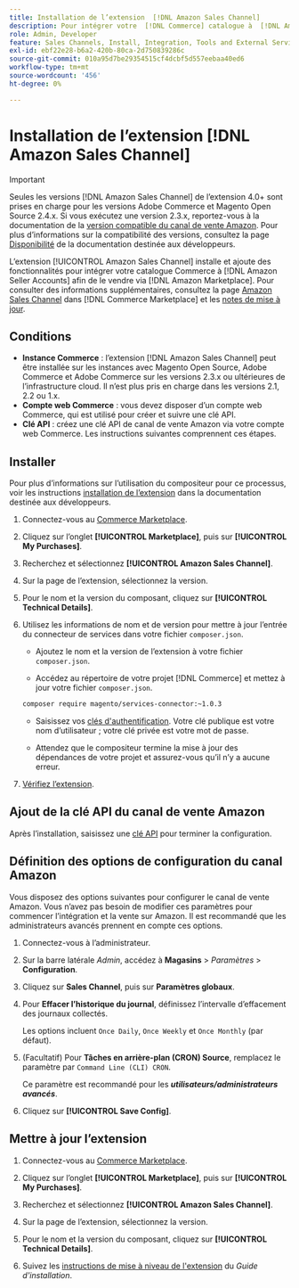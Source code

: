 ```yaml
---
title: Installation de l’extension  [!DNL Amazon Sales Channel]
description: Pour intégrer votre  [!DNL Commerce] catalogue à  [!DNL Amazon Seller Accounts] et le vendre par l’intermédiaire de [!DNL Amazon Marketplace], téléchargez et installez l’extension Amazon Sales Channel.
role: Admin, Developer
feature: Sales Channels, Install, Integration, Tools and External Services
exl-id: ebf22e28-b6a2-420b-80ca-2d750839286c
source-git-commit: 010a95d7be29354515cf4dcbf5d557eebaa40ed6
workflow-type: tm+mt
source-wordcount: '456'
ht-degree: 0%

---
```


# Installation de l’extension [!DNL Amazon Sales Channel]

>[!IMPORTANT]
>
>Seules les versions [!DNL Amazon Sales Channel] de l’extension 4.0+ sont prises en charge pour les versions Adobe Commerce et Magento Open Source 2.4.x. Si vous exécutez une version 2.3.x, reportez-vous à la documentation de la [version compatible du canal de vente Amazon](https://docs.magento.com/user-guide/v2.3/sales-channels/amazon/amazon-sales-channel.html). Pour plus d’informations sur la compatibilité des versions, consultez la page [Disponibilité](https://experienceleague.adobe.com/docs/commerce-operations/release/product-availability.html) de la documentation destinée aux développeurs.

L’extension [!UICONTROL Amazon Sales Channel] installe et ajoute des fonctionnalités pour intégrer votre catalogue Commerce à [!DNL Amazon Seller Accounts] afin de le vendre via [!DNL Amazon Marketplace]. Pour consulter des informations supplémentaires, consultez la page [Amazon Sales Channel](https://marketplace.magento.com/magento-module-amazon.html) dans [!DNL Commerce Marketplace] et les [ notes de mise à jour](release-notes.md).

## Conditions

- **Instance Commerce** : l’extension [!DNL Amazon Sales Channel] peut être installée sur les instances avec Magento Open Source, Adobe Commerce et Adobe Commerce sur les versions 2.3.x ou ultérieures de l’infrastructure cloud. Il n’est plus pris en charge dans les versions 2.1, 2.2 ou 1.x.
- **Compte web Commerce** : vous devez disposer d’un compte web Commerce, qui est utilisé pour créer et suivre une clé API.
- **Clé API** : créez une clé API de canal de vente Amazon via votre compte web Commerce. Les instructions suivantes comprennent ces étapes.

## Installer

Pour plus d’informations sur l’utilisation du compositeur pour ce processus, voir les instructions [installation de l’extension](https://experienceleague.adobe.com/docs/commerce-operations/installation-guide/tutorials/extensions.html) dans la documentation destinée aux développeurs.

1. Connectez-vous au [Commerce Marketplace](https://marketplace.magento.com/customer/account/).

1. Cliquez sur l’onglet **[!UICONTROL Marketplace]**, puis sur **[!UICONTROL My Purchases]**.

1. Recherchez et sélectionnez **[!UICONTROL Amazon Sales Channel]**.

1. Sur la page de l’extension, sélectionnez la version.

1. Pour le nom et la version du composant, cliquez sur **[!UICONTROL Technical Details]**.

1. Utilisez les informations de nom et de version pour mettre à jour l’entrée du connecteur de services dans votre fichier `composer.json`.

   - Ajoutez le nom et la version de l’extension à votre fichier `composer.json`.

   - Accédez au répertoire de votre projet [!DNL Commerce] et mettez à jour votre fichier `composer.json`.

   ```bash
   composer require magento/services-connector:~1.0.3
   ```

   - Saisissez vos [clés d&#39;authentification](https://experienceleague.adobe.com/docs/commerce-operations/installation-guide/prerequisites/authentication-keys.html). Votre clé publique est votre nom d’utilisateur ; votre clé privée est votre mot de passe.

   - Attendez que le compositeur termine la mise à jour des dépendances de votre projet et assurez-vous qu’il n’y a aucune erreur.

1. [Vérifiez l’extension](https://experienceleague.adobe.com/docs/commerce-operations/installation-guide/tutorials/extensions.html).

## Ajout de la clé API du canal de vente Amazon

Après l’installation, saisissez une [clé API](./amazon-verify-api-key.md) pour terminer la configuration.

## Définition des options de configuration du canal Amazon

Vous disposez des options suivantes pour configurer le canal de vente Amazon. Vous n’avez pas besoin de modifier ces paramètres pour commencer l’intégration et la vente sur Amazon. Il est recommandé que les administrateurs avancés prennent en compte ces options.

1. Connectez-vous à l’administrateur.

1. Sur la barre latérale _Admin_, accédez à **Magasins** > _Paramètres_ > **Configuration**.

1. Cliquez sur **Sales Channel**, puis sur **Paramètres globaux**.

1. Pour **Effacer l’historique du journal**, définissez l’intervalle d’effacement des journaux collectés.

   Les options incluent `Once Daily`, `Once Weekly` et `Once Monthly` (par défaut).

1. (Facultatif) Pour **Tâches en arrière-plan (CRON) Source**, remplacez le paramètre par `Command Line (CLI) CRON`.

   Ce paramètre est recommandé pour les **_utilisateurs/administrateurs avancés_**.

1. Cliquez sur **[!UICONTROL Save Config]**.

## Mettre à jour l’extension

1. Connectez-vous au [Commerce Marketplace](https://marketplace.magento.com/customer/account/).

1. Cliquez sur l’onglet **[!UICONTROL Marketplace]**, puis sur **[!UICONTROL My Purchases]**.

1. Recherchez et sélectionnez **[!UICONTROL Amazon Sales Channel]**.

1. Sur la page de l’extension, sélectionnez la version.

1. Pour le nom et la version du composant, cliquez sur **[!UICONTROL Technical Details]**.

1. Suivez les [instructions de mise à niveau de l&#39;extension](https://experienceleague.adobe.com/docs/commerce-operations/installation-guide/tutorials/extensions.html) du _Guide d&#39;installation_.
